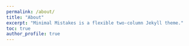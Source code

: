 ```yaml
---
permalink: /about/
title: "About"
excerpt: "Minimal Mistakes is a flexible two-column Jekyll theme."
toc: true
author_profile: true
---
```

